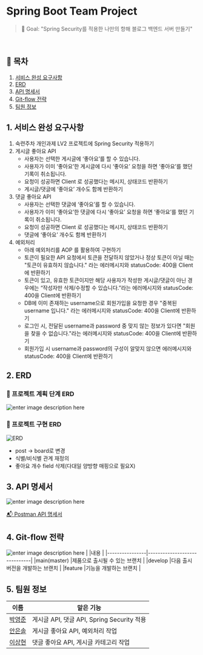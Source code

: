 # Spring Boot Team Project
> 🚩 Goal: "Spring Security를 적용한 나만의 항해 블로그 백엔드 서버 만들기"
</br>

## 📝 목차
1. [서비스 완성 요구사항](#1-서비스-완성-요구사항)
2. [ERD](#2-ERD)
3. [API 명세서](#3-API-명세서)
4. [Git-flow 전략](#4-Git-flow-전략)
5. [팀원 정보](#5-팀원-정보)

## 1. 서비스 완성 요구사항
1.  숙련주차 개인과제 LV2 프로젝트에 Spring Security 적용하기
2.  게시글 좋아요 API
    -   사용자는 선택한 게시글에 ‘좋아요’를 할 수 있습니다.
    -   사용자가 이미 ‘좋아요’한 게시글에 다시 ‘좋아요’ 요청을 하면 ‘좋아요’를 했던 기록이 취소됩니다.
    -   요청이 성공하면 Client 로 성공했다는 메시지, 상태코드 반환하기
    -   게시글/댓글에 ‘좋아요’ 개수도 함께 반환하기
3.  댓글 좋아요 API
    -   사용자는 선택한 댓글에 ‘좋아요’를 할 수 있습니다.
    -   사용자가 이미 ‘좋아요’한 댓글에 다시 ‘좋아요’ 요청을 하면 ‘좋아요’를 했던 기록이 취소됩니다.
    -   요청이 성공하면 Client 로 성공했다는 메시지, 상태코드 반환하기
    -   댓글에 ‘좋아요’ 개수도 함께 반환하기
4.  예외처리
    -   아래 예외처리를 AOP 를 활용하여 구현하기
    -   토큰이 필요한 API 요청에서 토큰을 전달하지 않았거나 정상 토큰이 아닐 때는 "토큰이 유효하지 않습니다." 라는 에러메시지와 statusCode: 400을 Client에 반환하기
	-   토큰이 있고, 유효한 토큰이지만 해당 사용자가 작성한 게시글/댓글이 아닌 경우에는 “작성자만 삭제/수정할 수 있습니다.”라는 에러메시지와 statusCode: 400을 Client에 반환하기
	-   DB에 이미 존재하는 username으로 회원가입을 요청한 경우 "중복된 username 입니다." 라는 에러메시지와 statusCode: 400을 Client에 반환하기
	-   로그인 시, 전달된 username과 password 중 맞지 않는 정보가 있다면 "회원을 찾을 수 없습니다."라는 에러메시지와 statusCode: 400을 Client에 반환하기
	-   회원가입 시 username과 password의 구성이 알맞지 않으면 에러메시지와 statusCode: 400을 Client에 반환하기

## 2. ERD
### 🤔 프로젝트 계획 단계 ERD
![enter image description here](https://s3.us-west-2.amazonaws.com/secure.notion-static.com/15fef0a6-6c8d-49a3-a7de-1ebb7d6bedbd/%EC%8B%AC%ED%99%94_6%EC%A1%B0.png?X-Amz-Algorithm=AWS4-HMAC-SHA256&X-Amz-Content-Sha256=UNSIGNED-PAYLOAD&X-Amz-Credential=AKIAT73L2G45EIPT3X45/20221215/us-west-2/s3/aws4_request&X-Amz-Date=20221215T052126Z&X-Amz-Expires=86400&X-Amz-Signature=8d51bd6565510eabb8008312747030af5154356cbf7c2416398dc759c38533d4&X-Amz-SignedHeaders=host&response-content-disposition=filename=%22%25EC%258B%25AC%25ED%2599%2594%25206%25EC%25A1%25B0.png%22&x-id=GetObject)

### 🧐 프로젝트 구현 ERD

![ERD](https://user-images.githubusercontent.com/87196958/207775521-5484b05c-66fa-4a8e-bf75-326bab3cf256.png)

- post -> board로 변경
- 식별/비식별 관계 재정의
- 좋아요 개수 field 삭제(다대일 양방향 매핑으로 필요X)


## 3. API 명세서

![enter image description here](https://user-images.githubusercontent.com/87196958/207782113-1c349642-93ca-49ba-bc8d-a9133e306684.png)

[📬 Postman API 명세서](https://documenter.getpostman.com/view/24643348/2s8YzWT1ig)

## 4. Git-flow 전략
![enter image description here](https://velog.velcdn.com/images/ssol_916/post/63a1ec26-777d-4346-91a5-f94ae102bbc2/image.webp)
|                |내용                          |
|----------------|------------------------------|
|main(master)    |제품으로 출시될 수 있는 브랜치   |
|develop         |다음 출시 버전을 개발하는 브랜치 |
|feature         |기능을 개발하는 브랜치          |

## 5. 팀원 정보
| 이름 | 맡은 기능 |
|--|--|
| [박영준](https://github.com/baekgomsuyeom) | 게시글 API, 댓글 API, Spring Security 적용 |
| [안은솔](https://github.com/eunsol-an) | 게시글 좋아요 API, 예외처리 작업 |
| [이상현](https://github.com/Sangtriever) | 댓글 좋아요 API, 게시글 카테고리 작업 |
